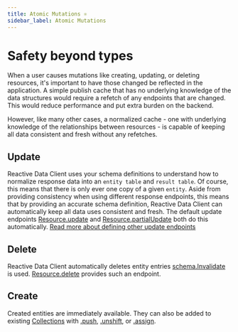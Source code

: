 ```yaml
---
title: Atomic Mutations ⚛
sidebar_label: Atomic Mutations
---
```


<head>
  <title>⚛ Atomic Mutations: Safe, high performance async mutations</title>
  <meta name="docsearch:pagerank" content="10"/>
</head>

# Safety beyond types

When a user causes mutations like creating, updating, or deleting resources, it's important
to have those changed be reflected in the application. A simple publish cache
that has no underlying knowledge of the data structures would require a refetch of any endpoints
that are changed. This would reduce performance and put extra burden on the backend.

However, like many other cases, a normalized cache - one with underlying knowledge of the relationships
between resources - is capable of keeping all data consistent and fresh without
any refetches.

## Update

Reactive Data Client uses your schema definitions to understand how to normalize response data into
an `entity table` and `result table`. Of course, this means that there is only ever one copy
of a given `entity`. Aside from providing consistency when using different response endpoints,
this means that by providing an accurate schema definition, Reactive Data Client can automatically keep
all data uses consistent and fresh. The default update endpoints [Resource.update](/rest/api/createResource#update) and
[Resource.partialUpdate](/rest/api/createResource#partialupdate) both do this automatically. [Read more about defining other
update endpoints](/rest/guides/rpc)

## Delete

Reactive Data Client automatically deletes entity entries [schema.Invalidate](/rest/api/Invalidate) is used.
[Resource.delete](/rest/api/createResource#delete)
provides such an endpoint.

## Create

Created entities are immediately available. They can also be added to existing [Collections](/rest/api/Collection)
with [.push](./RestEndpoint.md#push), [.unshift](./RestEndpoint.md#unshift), or [.assign](./RestEndpoint.md#assign).